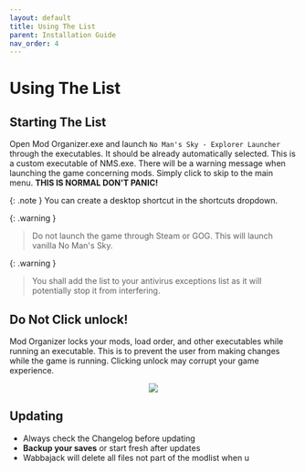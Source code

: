 ```yaml
---
layout: default
title: Using The List
parent: Installation Guide
nav_order: 4
---
```


# Using The List

## Starting The List

Open Mod Organizer.exe and launch `No Man's Sky - Explorer Launcher` through the executables. It should be already automatically selected. This is a custom executable of NMS.exe. There will be a warning message when launching the game concerning mods. Simply click to skip to the main menu. **THIS IS NORMAL DON'T PANIC!** 

{: .note } You can create a desktop shortcut in the shortcuts dropdown.

{: .warning }
> Do not launch the game through Steam or GOG. This will launch vanilla No Man's Sky.

{: .warning }
> You shall add the list to your antivirus exceptions list as it will potentially stop it from interfering.

## Do Not Click unlock!

Mod Organizer locks your mods, load order, and other executables while running an executable. This is to prevent the user from making changes while the game is running. Clicking unlock may corrupt your game experience.
<p align="center">
  <img src="https://static.wixstatic.com/media/579922_759ba8cb37d24e70a7c3d152be495966~mv2.png/v1/fill/w_600,h_145,al_c,q_85,usm_0.66_1.00_0.01,enc_avif,quality_auto/592328821afaaf40c7506837f3347acc33a350e7a67ce8a06a2dbccca943e4e6.png">
</p>

## Updating

- Always check the Changelog before updating
- **Backup your saves** or start fresh after updates
- Wabbajack will delete all files not part of the modlist when u
